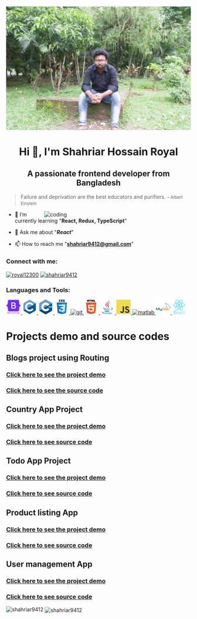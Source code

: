 ![Royal](./sha.jpg)
<h1 align="center">Hi 👋, I'm Shahriar Hossain Royal</h1>
<h2 align="center">A passionate frontend developer from Bangladesh</h2>
<blockquote cite="https://quotedtext.com/albert-einstein-best-inspiration-and-motivational-quotes/">
                Failure and deprivation are the best educators and purifiers.
                <small>– Albert Einstein</small>
            </blockquote>
<img align="right" alt="coding" width="400" src="https://i.pinimg.com/736x/63/5d/db/635ddbf14f05d26b1dd4d3864cf67ed2.jpg" />

- 🌱 I’m currently learning "**React, Redux, TypeScript**"

- 💬 Ask me about "***React***"

- 📫 How to reach me "**shahriar9412@gmail.com**"

<h3 align="left">Connect with me:</h3>
<p align="left">
<a href="https://fb.com/royal12300" target="blank"><img align="center" src="https://raw.githubusercontent.com/rahuldkjain/github-profile-readme-generator/master/src/images/icons/Social/facebook.svg" alt="royal12300" height="30" width="40" /></a>
<a href="https://www.leetcode.com/shahriar9412" target="blank"><img align="center" src="https://raw.githubusercontent.com/rahuldkjain/github-profile-readme-generator/master/src/images/icons/Social/leet-code.svg" alt="shahriar9412" height="30" width="40" /></a>
</p>

<h3 align="left">Languages and Tools:</h3>
<p align="left"> <a href="https://getbootstrap.com" target="_blank" rel="noreferrer"> <img src="https://raw.githubusercontent.com/devicons/devicon/master/icons/bootstrap/bootstrap-plain-wordmark.svg" alt="bootstrap" width="40" height="40"/> </a> <a href="https://www.cprogramming.com/" target="_blank" rel="noreferrer"> <img src="https://raw.githubusercontent.com/devicons/devicon/master/icons/c/c-original.svg" alt="c" width="40" height="40"/> </a> <a href="https://www.w3schools.com/cpp/" target="_blank" rel="noreferrer"> <img src="https://raw.githubusercontent.com/devicons/devicon/master/icons/cplusplus/cplusplus-original.svg" alt="cplusplus" width="40" height="40"/> </a> <a href="https://www.w3schools.com/css/" target="_blank" rel="noreferrer"> <img src="https://raw.githubusercontent.com/devicons/devicon/master/icons/css3/css3-original-wordmark.svg" alt="css3" width="40" height="40"/> </a> <a href="https://git-scm.com/" target="_blank" rel="noreferrer"> <img src="https://www.vectorlogo.zone/logos/git-scm/git-scm-icon.svg" alt="git" width="40" height="40"/> </a> <a href="https://www.w3.org/html/" target="_blank" rel="noreferrer"> <img src="https://raw.githubusercontent.com/devicons/devicon/master/icons/html5/html5-original-wordmark.svg" alt="html5" width="40" height="40"/> </a> <a href="https://www.java.com" target="_blank" rel="noreferrer"> <img src="https://raw.githubusercontent.com/devicons/devicon/master/icons/java/java-original.svg" alt="java" width="40" height="40"/> </a> <a href="https://developer.mozilla.org/en-US/docs/Web/JavaScript" target="_blank" rel="noreferrer"> <img src="https://raw.githubusercontent.com/devicons/devicon/master/icons/javascript/javascript-original.svg" alt="javascript" width="40" height="40"/> </a> <a href="https://www.mathworks.com/" target="_blank" rel="noreferrer"> <img src="https://upload.wikimedia.org/wikipedia/commons/2/21/Matlab_Logo.png" alt="matlab" width="40" height="40"/> </a> <a href="https://www.mysql.com/" target="_blank" rel="noreferrer"> <img src="https://raw.githubusercontent.com/devicons/devicon/master/icons/mysql/mysql-original-wordmark.svg" alt="mysql" width="40" height="40"/> </a> <a href="https://reactjs.org/" target="_blank" rel="noreferrer"> <img src="https://raw.githubusercontent.com/devicons/devicon/master/icons/react/react-original-wordmark.svg" alt="react" width="40" height="40"/> </a> </p>

# Projects demo and source codes
## Blogs project using Routing
### [Click here to see the project demo](https://papaya-smakager-84054c.netlify.app/)
### [Click here to see the source code](https://github.com/shahriar9412/Blogs-Project-using-Routing)
## Country App Project
### [Click here to see the project demo](https://zesty-melomakarona-ac9ace.netlify.app/)
### [Click here to see source code](https://github.com/shahriar9412/Country-App-Project)
## Todo App Project
### [Click here to see the project demo](https://bespoke-meerkat-296bfd.netlify.app/)
### [Click here to see source code](https://github.com/shahriar9412/Todo-App-Project)
## Product listing App
### [Click here to see the project demo](https://lovely-fenglisu-1c23fd.netlify.app/)
### [Click here to see source code](https://github.com/shahriar9412/Product-listing-App)
## User management App
### [Click here to see the project demo](https://warm-zuccutto-da2f7d.netlify.app/)
### [Click here to see source code](https://github.com/shahriar9412/User-management-App)

<p><img align="left" src="https://github-readme-stats.vercel.app/api/top-langs?username=shahriar9412&show_icons=true&locale=en&layout=compact" alt="shahriar9412" /></p>

<p>&nbsp;<img align="center" src="https://github-readme-stats.vercel.app/api?username=shahriar9412&show_icons=true&locale=en" alt="shahriar9412" /></p>
